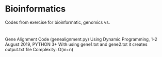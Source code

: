 # Bioinformatics
Codes from exercise for bioinformatic, genomics vs.
#
Gene Alignment Code (genealignment.py)
Using Dynamic Programming, 1-2 August 2019, PYTHON 3+
With using gene1.txt and gene2.txt it creates output.txt file
Complexity: O(m+n)
